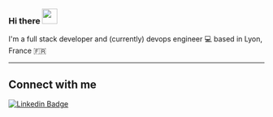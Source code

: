 <h3>Hi there <img src="https://user-images.githubusercontent.com/42378118/110234147-e3259600-7f4e-11eb-95be-0c4047144dea.gif" width="30"></h3>

I'm a full stack developer and (currently) devops engineer 💻 based in Lyon, France 🇫🇷

---

<h2 align="left">Connect with me</h2>

[![Linkedin Badge](https://img.shields.io/badge/LinkedIn-0077B5?style=for-the-badge&logo=linkedin&logoColor=white)](https://www.linkedin.com/in/eloi-bernard-42590a196/)
